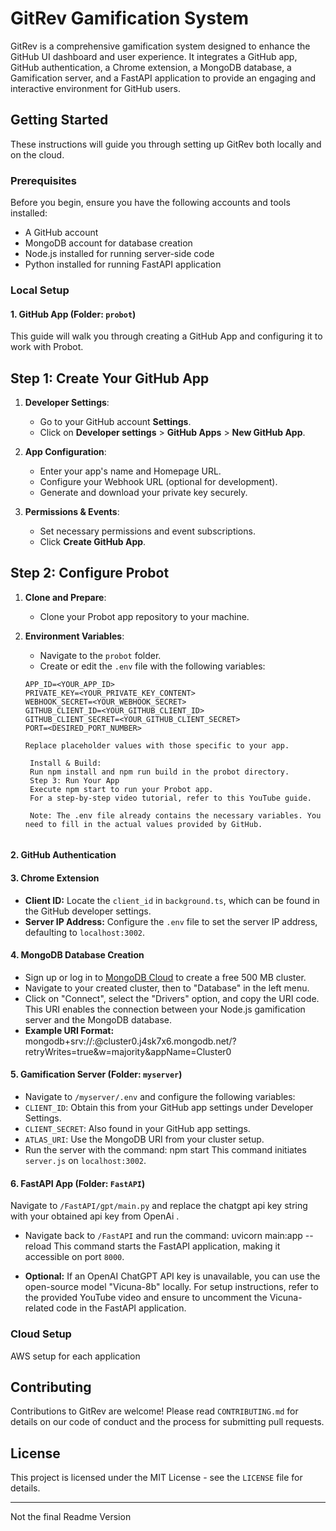 # GitRev Gamification System

GitRev is a comprehensive gamification system designed to enhance the GitHub UI dashboard and user experience. It integrates a GitHub app, GitHub authentication, a Chrome extension, a MongoDB database, a Gamification server, and a FastAPI application to provide an engaging and interactive environment for GitHub users.

## Getting Started

These instructions will guide you through setting up GitRev both locally and on the cloud.

### Prerequisites

Before you begin, ensure you have the following accounts and tools installed:
- A GitHub account
- MongoDB account for database creation
- Node.js installed for running server-side code
- Python installed for running FastAPI application

### Local Setup

#### 1. GitHub App (Folder: `probot`)


This guide will walk you through creating a GitHub App and configuring it to work with Probot.

## Step 1: Create Your GitHub App

1. **Developer Settings**:
   - Go to your GitHub account **Settings**.
   - Click on **Developer settings** > **GitHub Apps** > **New GitHub App**.

2. **App Configuration**:
   - Enter your app's name and Homepage URL.
   - Configure your Webhook URL (optional for development).
   - Generate and download your private key securely.

3. **Permissions & Events**:
   - Set necessary permissions and event subscriptions.
   - Click **Create GitHub App**.

## Step 2: Configure Probot

1. **Clone and Prepare**:
   - Clone your Probot app repository to your machine.

2. **Environment Variables**:
   - Navigate to the `probot` folder.
   - Create or edit the `.env` file with the following variables:

   ```env
   APP_ID=<YOUR_APP_ID>
   PRIVATE_KEY=<YOUR_PRIVATE_KEY_CONTENT>
   WEBHOOK_SECRET=<YOUR_WEBHOOK_SECRET>
   GITHUB_CLIENT_ID=<YOUR_GITHUB_CLIENT_ID>
   GITHUB_CLIENT_SECRET=<YOUR_GITHUB_CLIENT_SECRET>
   PORT=<DESIRED_PORT_NUMBER>

   Replace placeholder values with those specific to your app.

    Install & Build:
    Run npm install and npm run build in the probot directory.
    Step 3: Run Your App
    Execute npm start to run your Probot app.
    For a step-by-step video tutorial, refer to this YouTube guide.

    Note: The .env file already contains the necessary variables. You need to fill in the actual values provided by GitHub.


#### 2. GitHub Authentication

#### 3. Chrome Extension
- **Client ID:** Locate the `client_id` in `background.ts`, which can be found in the GitHub developer settings.
- **Server IP Address:** Configure the `.env` file to set the server IP address, defaulting to `localhost:3002`.

#### 4. MongoDB Database Creation
- Sign up or log in to [MongoDB Cloud](https://www.mongodb.com/products/platform/cloud) to create a free 500 MB cluster.
- Navigate to your created cluster, then to "Database" in the left menu.
- Click on "Connect", select the "Drivers" option, and copy the URI code. This URI enables the connection between your Node.js gamification server and the MongoDB database.
- **Example URI Format:**
mongodb+srv://<username>:<password>@cluster0.j4sk7x6.mongodb.net/?retryWrites=true&w=majority&appName=Cluster0

#### 5. Gamification Server (Folder: `myserver`)
- Navigate to `/myserver/.env` and configure the following variables:
- `CLIENT_ID`: Obtain this from your GitHub app settings under Developer Settings.
- `CLIENT_SECRET`: Also found in your GitHub app settings.
- `ATLAS_URI`: Use the MongoDB URI from your cluster setup.
- Run the server with the command:
npm start
This command initiates `server.js` on `localhost:3002`.

#### 6. FastAPI App (Folder: `FastAPI`)
Navigate to `/FastAPI/gpt/main.py` and replace the chatgpt api key string with your obtained api key from OpenAi .

- Navigate back to `/FastAPI` and run the command:
uvicorn main:app --reload
This command starts the FastAPI application, making it accessible on port `8000`.

- **Optional:** If an OpenAI ChatGPT API key is unavailable, you can use the open-source model "Vicuna-8b" locally. For setup instructions, refer to the provided YouTube video and ensure to uncomment the Vicuna-related code in the FastAPI application.

### Cloud Setup

AWS setup for each application

## Contributing

Contributions to GitRev are welcome! Please read `CONTRIBUTING.md` for details on our code of conduct and the process for submitting pull requests.

## License

This project is licensed under the MIT License - see the `LICENSE` file for details.


-------------------------------------------------------------
Not the final Readme Version